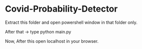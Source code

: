 # Covid-Probability-Detector

Extract this folder and open powershell window in that folder only.

After that -> type
python main.py

Now, After this open localhost in your browser.
